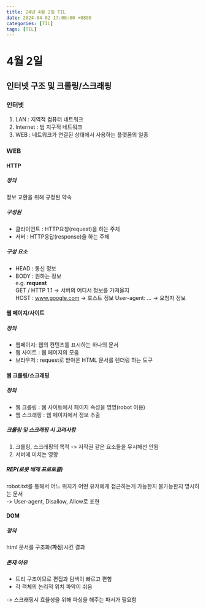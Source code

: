 ```yaml
---
title: 24년 4월 2일 TIL
date: 2024-04-02 17:00:00 +0800
categories: [TIL]
tags: [TIL]  
---
```



# 4월 2일

## 인터넷 구조 및 크롤링/스크래핑
### 인터넷
1. LAN : 지역적 컴퓨터 네트워크
2. Internet : 범 지구적 네트워크
3. WEB : 네트워크가 연결된 상태에서 사용하는 플랫폼의 일종
### WEB
#### HTTP
##### 정의
정보 교환을 위해 규정된 약속
##### 구성원
- 클라이언트 : HTTP요청(request)을 하는 주체
- 서버 : HTTP응답(response)을 하는 주체
##### 구성 요소
- HEAD : 통신 정보
- BODY : 원하는 정보  
e.g. **request**   
GET / HTTP 1.1 -> 서버의 어디서 정보를 가져올지  
HOST : www.google.com -> 호스트 정보
User-agent: ... -> 요청자 정보
#### 웹 페이지/사이트
##### 정의
- 웹페이지: 웹의 컨텐츠를 표시하는 하나의 문서
- 웹 사이트 : 웹 페이지의 모음
- 브라우저 : request로 받아온 HTML 문서를 렌더링 하는 도구
#### 웹 크롤링/스크래핑
##### 정의 
- 웹 크롤링 : 웹 사이트에서 페이지 속성을 명명(robot 이용)
- 웹 스크래핑 : 웹 페이지에서 정보 추출
##### 크롤링 및 스크래핑 시 고려사항
1. 크롤링, 스크래핑의 목적 -> 저작권 같은 요소들을 무시해선 안됨
2. 서버에 미치는 영향
##### REP(로봇 배제 프로토콜)
robot.txt를 통해서 어느 위치가 어떤 유저에게 접근하는게 가능한지 불가능한지 명시하는 문서  
-> User-agent, Disallow, Allow로 표현
#### DOM
##### 정의
html 문서를 구조화(**파싱**)시킨 결과
##### 존재 이유
- 트리 구조이므로 편집과 탐색이 빠르고 편함
- 각 객체의 논리적 위치 파악이 쉬움  

-> 스크래핑시 효율성을 위해 파싱을 해주는 파서가 필요함 